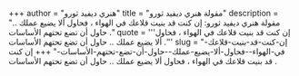 +++
author = "هنري ديفيد ثورو"
title = "مقولة هنري ديفيد ثورو"
description = "مقولة هنري ديفيد ثورو: إن كنت قد بنيت قلاعك في الهواء ، فحاول ألا يضيع عملك .. حاول أن تضع تحتهم الأساسات ."
quote = '''إن كنت قد بنيت قلاعك في الهواء ، فحاول ألا يضيع عملك .. حاول أن تضع تحتهم الأساسات .''' 
slug = "إن-كنت-قد-بنيت-قلاعك-في-الهواء--فحاول-ألا-يضيع-عملك--حاول-أن-تضع-تحتهم-الأساسات-"
+++
إن كنت قد بنيت قلاعك في الهواء ، فحاول ألا يضيع عملك .. حاول أن تضع تحتهم الأساسات .
